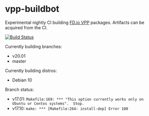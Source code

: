# vpp-buildbot

Experimental nightly CI building [FD.io VPP](https://fd.io/) packages. Artifacts can be acquired from the CI.

[![Build Status](https://dev.azure.com/nekomimiswitch/General/_apis/build/status/vpp-buildbot?branchName=master)](https://dev.azure.com/nekomimiswitch/General/_build/latest?definitionId=87&branchName=master)

Currently building branches:

* v20.01
* master

Currently building distros:

* Debian 10

Branch status:

* v17.01: `Makefile:169: *** "This option currently works only on Ubuntu or Centos systems".  Stop.`
* v17.10: `make: *** [Makefile:264: install-dep] Error 100`